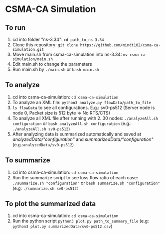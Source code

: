 # CSMA-CA Simulation
## To run
1. cd into folder "ns-3.34": ```cd path_to_ns-3.34```
2. Clone this repository: ```git clone https://github.com/mindt102/csma-ca-simulation.git```
3. Move main.sh from csma-ca-simulation into ns-3.34: ```mv csma-ca-simulation/main.sh .```
4. Edit main.sh to change the parameters
5. Run main.sh by ```./main.sh``` or ```bash main.sh```

## To analyze
1. cd into csma-ca-simulation: ```cd csma-ca-simulation```
2. To analyze an XML file: ```python3 analyze.py flowData/path_to_file```
3. ```ls flowData``` to see all configurations. E.g.: sv0-ps512 (Server node is node 0, Packet size is 512 byte => No RTS/CTS)
4. To analyze all XML file after running with 2..30 nodes: ```./analyzeAll.sh configuration``` or ```bash analyzeAll.sh configuration``` (e.g.: ```./analyzeAll.sh sv0-ps512```)
5. After analyzing data is summarized automatically and saved at *analyzedData/"configuration"* and *summarizedData/"configuration"* (e.g.:```analyzedData/sv0-ps512```)

## To summarize
1. cd into csma-ca-simulation: ```cd csma-ca-simulation```
2. Run the summarize script to see loss flow ratio of each case: ```./summarize.sh "configuration"``` or ```bash summarize.sh "configuration"``` (e.g: ```./summarize.sh sv0-ps512)```

## To plot the summarized data
1. cd into csma-ca-simulation: ```cd csma-ca-simulation```
2. Run the python script ```python3 plot.py path_to_summary_file``` (e.g: ```python3 plot.py summarizedData/sv0-ps512.csv```)
